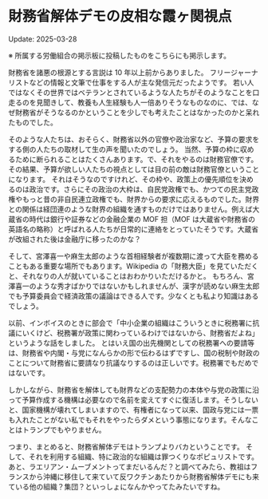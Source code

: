 # 財務省解体デモの皮相な霞ヶ関視点

Update: 2025-03-28

※ 所属する労働組合の掲示板に投稿したものをこちらにも掲示します。

財務省を諸悪の根源とする言説は 10 年以上前からありました。 フリージャーナリストなどの情報と文筆で仕事をする人が主な発信元だったようです。 若い人ではなくその世界ではベテランとされているような人たちがそのようなことを口走るのを見聞きして、教養も人生経験も人一倍ありそうなものなのに、では、なぜ財務省がそうなるのかということを少しでも考えたことはなかったのかと呆れたものでした。

そのような人たちは、おそらく、財務省以外の官僚や政治家など、予算の要求をする側の人たちの取材して生の声を聞いたのでしょう。 当然、予算の枠に収めるために断られることはたくさんあります。で、それをやるのは財務官僚です。 その結果、予算が欲しい人たちの視点としては目の前の敵は財務官僚ということになります。 それはそうなのですけれど、その枠や、政策上の優先順位を決めるのは政治です。さらにその政治の大枠は、自民党政権でも、かつての民主党政権やもっと昔の非自民連立政権でも、財界からの要求に応えるものでした。財界との関係は経団連のような財界の組織を通すものだけではありません。例えば大蔵省の時代は銀行や証券などの金融企業の MOF 担（MOF は大蔵省や財務省の英語名の略称）と呼ばれる人たちが日常的に連絡をとっていたそうです。大蔵省が改組された後は金融庁に移ったのかな？

そして、宮澤喜一や麻生太郎のような首相経験者が複数期に渡って大臣を務めることもある重要な場所でもあります。Wikipedia の「財務大臣」を見ていただくと、それなりの人が就いていることはおわかりいただけるかと。 もちろん、宮澤喜一のような秀才ばかりではないかもしれませんが、漢字が読めない麻生太郎でも予算委員会で経済政策の議論はできる人です。少なくとも私より知識はあるでしょう。

以前、インボイスのときに部会で「中小企業の組織はこういうときに税務署に抗議にいくけど、税務署が政策に関わっているわけではないから、財務省だよね」というような話をしました。 とはいえ国の出先機関としての税務署への要請等は、財務省や内閣・与党になんらかの形で伝わるはずですし、国の税制や財政のことについて財務省に要請なり抗議なりするのは正しいです。税務署でもだめではないです。

しかしながら、財務省を解体しても財界などの支配勢力の本体や与党の政策に沿って予算作成する機構は必要なので名前を変えてすぐに復活します。そうしないと、国家機構が壊れてしまいますので、有権者になって以来、国政与党には一票も入れたことがない私でもそれをやったらダメという事態になります。そんなことはトランプでもやりません。

つまり、まとめると、財務省解体デモはトランプよりバカということです。 そして、それを利用する組織、特に政治的な組織は罪つくりなポピュリストです。 あと、ラエリアン・ムーブメントってまだいるんだ？と調べてみたら、教祖はフランスから沖縄に移住して来ていて反ワクチンあたりから財務省解体デモにも来ている他の組織？集団？といっしょになんかやってたみたいですね。
